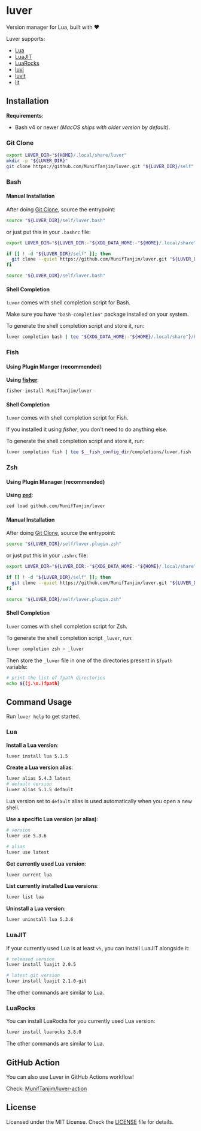 # luver

Version manager for Lua, built with :heart:

Luver supports:

- [Lua](https://github.com/lua/lua)
- [LuaJIT](https://github.com/LuaJIT/LuaJIT)
- [LuaRocks](https://github.com/luarocks/luarocks)
- [luvi](https://github.com/luvit/luvi)
- [luvit](https://github.com/luvit/luvit)
- [lit](https://github.com/luvit/lit)

## Installation

**Requirements**:

- Bash v4 or newer _(MacOS ships with older version by default)_.

### Git Clone

```sh
export LUVER_DIR="${HOME}/.local/share/luver"
mkdir -p "${LUVER_DIR}"
git clone https://github.com/MunifTanjim/luver.git "${LUVER_DIR}/self"
```

### Bash

#### Manual Installation

After doing [Git Clone](#git-clone), source the entrypoint:

```sh
source "${LUVER_DIR}/self/luver.bash"
```

or just put this in your `.bashrc` file:

```sh
export LUVER_DIR="${LUVER_DIR:-"${XDG_DATA_HOME:-"${HOME}/.local/share"}/luver"}"

if [[ ! -d "${LUVER_DIR}/self" ]]; then
  git clone --quiet https://github.com/MunifTanjim/luver.git "${LUVER_DIR}/self"
fi

source "${LUVER_DIR}/self/luver.bash"
```

#### Shell Completion

`luver` comes with shell completion script for Bash.

Make sure you have `"bash-completion"` package installed on your system.

To generate the shell completion script and store it, run:

```sh
luver completion bash | tee "${XDG_DATA_HOME:-"${HOME}/.local/share"}/bash-completion/completions/luver"
```

### Fish

#### Using Plugin Manger (recommended)

**Using [fisher](https://github.com/jorgebucaran/fisher)**:

```sh
fisher install MunifTanjim/luver
```

#### Shell Completion

`luver` comes with shell completion script for Fish.

If you installed it using _fisher_, you don't need to do anything else.

To generate the shell completion script and store it, run:

```sh
luver completion fish | tee $__fish_config_dir/completions/luver.fish
```

### Zsh

#### Using Plugin Manager (recommended)

**Using [zed](https://github.com/MunifTanjim/zed)**:

```sh
zed load github.com/MunifTanjim/luver
```

#### Manual Installation

After doing [Git Clone](#git-clone), source the entrypoint:

```sh
source "${LUVER_DIR}/self/luver.plugin.zsh"
```

or just put this in your `.zshrc` file:

```sh
export LUVER_DIR="${LUVER_DIR:-"${XDG_DATA_HOME:-"${HOME}/.local/share"}/luver"}"

if [[ ! -d "${LUVER_DIR}/self" ]]; then
  git clone --quiet https://github.com/MunifTanjim/luver.git "${LUVER_DIR}/self"
fi

source "${LUVER_DIR}/self/luver.plugin.zsh"
```

#### Shell Completion

`luver` comes with shell completion script for Zsh.

To generate the shell completion script `_luver`, run:

```sh
luver completion zsh > _luver
```

Then store the `_luver` file in one of the directories present in `$fpath` variable:

```sh
# print the list of fpath directories
echo ${(j.\n.)fpath}
```

## Command Usage

Run `luver help` to get started.

### Lua

**Install a Lua version**:

```sh
luver install lua 5.1.5
```

**Create a Lua version alias**:

```sh
luver alias 5.4.3 latest
# default version
luver alias 5.1.5 default
```

Lua version set to `default` alias is used automatically when you open a new shell.

**Use a specific Lua version (or alias)**:

```sh
# version
luver use 5.3.6

# alias
luver use latest
```

**Get currently used Lua version**:

```sh
luver current lua
```

**List currently installed Lua versions**:

```sh
luver list lua
```

**Uninstall a Lua version**:

```sh
luver uninstall lua 5.3.6
```

### LuaJIT

If your currently used Lua is at least `v5`, you can install LuaJIT alongside it:

```sh
# released version
luver install luajit 2.0.5

# latest git version
luver install luajit 2.1.0-git
```

The other commands are similar to Lua.

### LuaRocks

You can install LuaRocks for you currently used Lua version:

```sh
luver install luarocks 3.8.0
```

The other commands are similar to Lua.

## GitHub Action

You can also use Luver in GitHub Actions workflow!

Check: [MunifTanjim/luver-action](https://github.com/MunifTanjim/luver-action)

## License

Licensed under the MIT License. Check the [LICENSE](./LICENSE) file for details.
